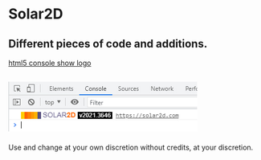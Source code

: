 # Solar2D
Different pieces of code and additions.
----------------------------------------------------------------------------------
[html5 console show logo](html5%20console%20show%20logo)


![alt text](html5%20console%20show%20logo/preview.jpg "html5 console show logo")
----------------------------------------------------------------------------------

Use and change at your own discretion without credits, at your discretion.
